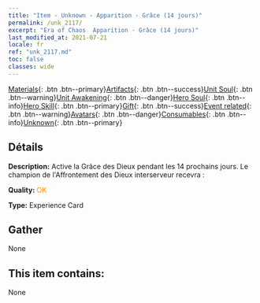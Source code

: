 ```yaml
---
title: "Item - Unknown - Apparition · Grâce (14 jours)"
permalink: /unk_2117/
excerpt: "Era of Chaos  Apparition · Grâce (14 jours)"
last_modified_at: 2021-07-21
locale: fr
ref: "unk_2117.md"
toc: false
classes: wide
---
```

 [Materials](/ItemsFR/){: .btn .btn--primary}[Artifacts](/ItemsFR/Artifacts/){: .btn .btn--success}[Unit Soul](/ItemsFR/UnitSoul/){: .btn .btn--warning}[Unit Awakening](/ItemsFR/UnitAwakening/){: .btn .btn--danger}[Hero Soul](/ItemsFR/HeroSoul/){: .btn .btn--info}[Hero Skill](/ItemsFR/HeroSkill/){: .btn .btn--primary}[Gift](/ItemsFR/Gift/){: .btn .btn--success}[Event related](/ItemsFR/Events/){: .btn .btn--warning}[Avatars](/ItemsFR/Avatars/){: .btn .btn--danger}[Consumables](/ItemsFR/Consumables/){: .btn .btn--info}[Unknown](/ItemsFR/Unknown/){: .btn .btn--primary}

## Détails
 **Description:** Active la Grâce des Dieux pendant les 14 prochains jours. Le champion de l'Affrontement des Dieux interserveur recevra :

 **Quality:** <span style="color: #FF8C00">OK</span>

 **Type:** Experience Card

## Gather

  None

## This item contains:

  None

